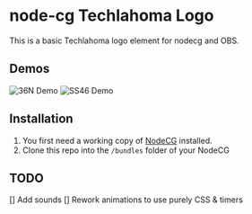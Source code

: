 # node-cg Techlahoma Logo
This is a basic Techlahoma logo element for nodecg and OBS. 

## Demos
![36N Demo](//imgur.com/oYCNs04.gif)
![SS46 Demo](//i.imgur.com/BHuJCb7.gif)

## Installation

1. You first need a working copy of [NodeCG](https://github.com/nodecg/nodecg) installed.
2. Clone this repo into the `/bundles` folder of your NodeCG

## TODO
 [] Add sounds
 [] Rework animations to use purely CSS & timers